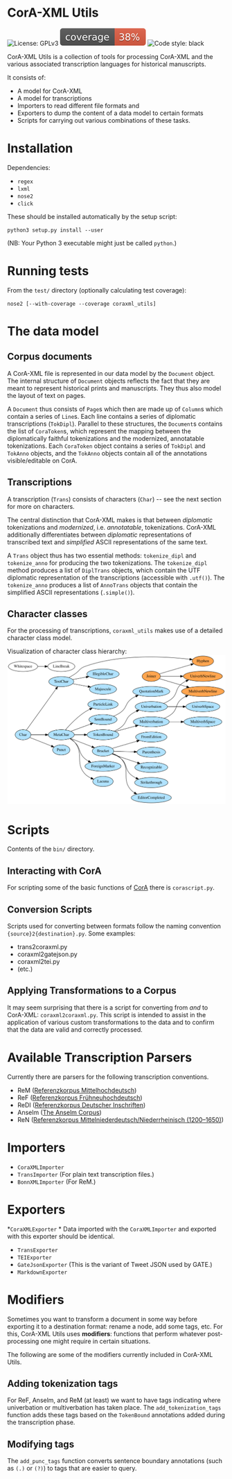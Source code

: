 
# CorA-XML Utils
![[License: GPLv3](LICENSE)](https://img.shields.io/badge/License-GPLv3-blue.svg)
![[Test coverage](https://docs.nose2.io/en/latest/)](coverage.svg)
![[Code style: black](https://github.com/psf/black)](https://img.shields.io/badge/code%20style-black-000000.svg)

CorA-XML Utils is a collection of tools for processing CorA-XML and the various associated transcription languages for historical manuscripts.

It consists of:

- A model for CorA-XML
- A model for transcriptions
- Importers to read different file formats and 
- Exporters to dump the content of a data model to certain formats 
- Scripts for carrying out various combinations of these tasks.

# Installation

Dependencies:
* `regex`
* `lxml`
* `nose2`
* `click`

These should be installed automatically by the setup script:
```
python3 setup.py install --user
```
(NB: Your Python 3 executable might just be called `python`.)



# Running tests

From the `test/` directory (optionally calculating test coverage):
```
nose2 [--with-coverage --coverage coraxml_utils]
```


# The data model


## Corpus documents

A CorA-XML file is represented in our data model by the `Document` object. The internal structure of `Document` objects reflects the fact that they are meant to represent historical prints and manuscripts. They thus also model the layout of text on pages. 

A `Document` thus consists of `Page`s which then are made up of `Column`s which contain a series of `Line`s. Each line contains a series of diplomatic transcriptions (`TokDipl`). Parallel to these structures, the `Document`s contains the list of `CoraToken`s, which represent the mapping between the diplomatically faithful tokenizations and the modernized, annotatable tokenizations. Each `CoraToken` object contains a series of `TokDipl` and `TokAnno` objects, and the `TokAnno` objects contain all of the annotations visible/editable on CorA.

## Transcriptions

A transcription (`Trans`) consists of characters (`Char`) -- see the next section for more on characters. 

The central distinction that CorA-XML makes is that between *diplomatic* tokenizations and *modernized*, i.e. *annotatable*, tokenizations. CorA-XML additionally differentiates between *diplomatic* representations of transcribed text and *simplified* ASCII representations of the same text.

A `Trans` object thus has two essential methods: `tokenize_dipl` and `tokenize_anno` for producing the two tokenizations. The `tokenize_dipl` method produces a list of `DiplTrans` objects, which contain the UTF diplomatic representation of the transcriptions (accessible with `.utf()`). The `tokenize_anno` produces a list of `AnnoTrans` objects that contain the simplified ASCII representations (`.simple()`).





## Character classes

For the processing of transcriptions, `coraxml_utils` makes use of a detailed character class model.

Visualization of character class hierarchy:
![character model overview](res/charclasses.svg)




# Scripts

Contents of the `bin/` directory.

## Interacting with CorA

For scripting some of the basic functions of [CorA](http://github.com/comphist/cora) there is `corascript.py`.

## Conversion Scripts

Scripts used for converting between formats follow the naming convention `{source}2{destination}.py`. Some examples:

- trans2coraxml.py
- coraxml2gatejson.py
- coraxml2tei.py
- (etc.)

## Applying Transformations to a Corpus

It may seem surprising that there is a script for converting from *and* to
CorA-XML: `coraxml2coraxml.py`. This script is intended to assist in the
application of various custom transformations to the data and to confirm that
the data are valid and correctly processed.

# Available Transcription Parsers

Currently there are parsers for the following transcription conventions.

* ReM ([Referenzkorpus Mittelhochdeutsch](https://linguistics.rub.de/rem))
* ReF ([Referenzkorpus Frühneuhochdeutsch](https://linguistics.rub.de/ref))
* ReDI ([Referenzkorpus Deutscher Inschriften](https://www.ruhr-uni-bochum.de/wegera/ReDI/index.htm))
* Anselm ([The Anselm Corpus](https://linguistics.rub.de/anselm))
* ReN ([Referenzkorpus Mittelniederdeutsch/Niederrheinisch (1200&ndash;1650)](https://www.slm.uni-hamburg.de/ren.html))


# Importers

* `CoraXMLImporter`
* `TransImporter` (For plain text transcription files.)
* `BonnXMLImporter` (For ReM.)


# Exporters

*`CoraXMLExporter`
    * Data imported with the `CoraXMLImporter` and exported with this exporter should be identical.
* `TransExporter` 
* `TEIExporter`
* `GateJsonExporter` (This is the variant of Tweet JSON used by GATE.)
* `MarkdownExporter`


# Modifiers

Sometimes you want to transform a document in some way before exporting it to a destination format: rename a node, add some tags, etc. For this, CorA-XML Utils uses **modifiers**: functions that perform whatever post-processing one might require in certain situations.

The following are some of the modifiers currently included in CorA-XML Utils.

## Adding tokenization tags

For ReF, Anselm, and ReM (at least) we want to have tags indicating where
univerbation or multiverbation has taken place. The `add_tokenization_tags`
function adds these tags based on the `TokenBound` annotations added during the
transcription phase.

## Modifying tags

The `add_punc_tags` function converts sentence boundary annotations (such as
`(.)` or `(?)`) to tags that are easier to query.


